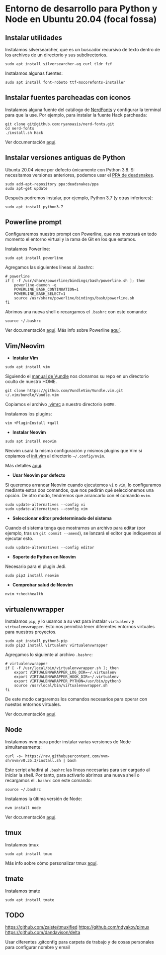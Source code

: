 # Entorno de desarrollo para Python y Node en Ubuntu 20.04 (focal fossa)

## Instalar utilidades

Instalamos silversearcher, que es un buscador recursivo de texto dentro de los archivos de un directorio y sus subdirectorios.

```shell
sudo apt install silversearcher-ag curl tldr fzf
```

Instalamos algunas fuentes:

```shell
sudo apt install font-roboto ttf-mscorefonts-installer
```

## Instalar fuentes parcheadas con iconos

Instalamos alguna fuente del catálogo de [NerdFonts](https://www.nerdfonts.com) y configurar la terminal para que la use. Por ejemplo, para instalar la fuente Hack parcheada:

```shell
git clone git@github.com:ryanoasis/nerd-fonts.git
cd nerd-fonts
./install.sh Hack
```

Ver documentación [aquí](https://github.com/ryanoasis/nerd-fonts).

## Instalar versiones antiguas de Python

Ubuntu 20.04 viene por defecto únicamente con Python 3.8. Si necesitamos versiones anteriores, podemos usar el [PPA de deadsnakes](https://launchpad.net/~deadsnakes/+archive/ubuntu/ppa).

```shell
sudo add-apt-repository ppa:deadsnakes/ppa
sudo apt-get update
```

Después podremos instalar, por ejemplo, Python 3.7 (y otras inferiores):

```shell
sudo apt install python3.7
```

## Powerline prompt

Configuraremos nuestro prompt con Powerline, que nos mostrará en todo momento el entorno virtual y la rama de Git en los que estamos.

Instalamos Powerline:

```shell
sudo apt install powerline
```

Agregamos las siguientes líneas al .bashrc:

```shell
# powerline
if [ -f /usr/share/powerline/bindings/bash/powerline.sh ]; then
    powerline-daemon -q
    POWERLINE_BASH_CONTINUATION=1
    POWERLINE_BASH_SELECT=1
    source /usr/share/powerline/bindings/bash/powerline.sh
fi
```

Abrimos una nueva shell o recargamos el `.bashrc` con este comando:

```shell
source ~/.bashrc
```

Ver documentación [aquí](https://powerline.readthedocs.io). Más info sobre Powerline [aquí](https://devpro.media/install-powerline-ubuntu/#install-powerline).

## Vim/Neovim

- **Instalar Vim**

```shell
sudo apt install vim
```

Siguiendo el [manual de Vundle](https://github.com/VundleVim/Vundle.vim) nos clonamos su repo en un directorio oculto de nuestro HOME.

```shell
git clone https://github.com/VundleVim/Vundle.vim.git ~/.vim/bundle/Vundle.vim
```

Copiamos el archivo [.vimrc](.vimrc) a nuestro directorio `$HOME`.

Instalamos los plugins:

```shell
vim +PluginInstall +qall
```

- **Instalar Neovim**

```shell
sudo apt install neovim
```

Neovim usará la misma configuración y mismos plugins que Vim si copiamos el [init.vim](.config/nvim/init.vim) al directorio `~/.config/nvim`.

Más detalles [aquí](https://vi.stackexchange.com/questions/12794/how-to-share-config-between-vim-and-neovim).

- **Usar Neovim por defecto**

Si queremos arrancar Neovim cuando ejecutemos `vi` o `vim`, lo configuramos mediante estos dos comandos, que nos pedirán qué seleccionemos una opción. De otro modo, tendremos que arrancarlo con el comando `nvim`.

```shell
sudo update-alternatives --config vi
sudo update-alternatives --config vim
```

- **Seleccionar editor predeterminado del sistema**

Cuando el sistema tenga que mostrarnos un archivo para editar (por ejemplo, tras un `git commit --amend`), se lanzará el editor que indiquemos al ejecutar esto.

```shell
sudo update-alternatives --config editor
```

- **Soporte de Python en Neovim**

Necesario para el plugin Jedi.

```shell
sudo pip3 install neovim
```

- **Comprobar salud de Neovim**

```shell
nvim +checkhealth
```

## virtualenvwrapper

Instalamos `pip`, y lo usamos a su vez para instalar `virtualenv` y `virtualenvwrapper`. Esto nos permitirá tener diferentes entornos virtuales para nuestros proyectos.

```shell
sudo apt install python3-pip
sudo pip3 install virtualenv virtualenvwrapper
```

Agregamos lo siguiente al archivo `.bashrc`:

```shell
# virtualenvwrapper
if [ -f /usr/local/bin/virtualenvwrapper.sh ]; then
    export VIRTUALENVWRAPPER_LOG_DIR=~/.virtualenv
    export VIRTUALENVWRAPPER_HOOK_DIR=~/.virtualenv
    export VIRTUALENVWRAPPER_PYTHON=/usr/bin/python3
    source /usr/local/bin/virtualenvwrapper.sh
fi
```

De este modo cargaremos los comandos necesarios para operar con nuestos entornos virtuales.

Ver documentación [aquí](https://virtualenvwrapper.readthedocs.io).

## Node

Instalamos nvm para poder instalar varias versiones de Node simultaneamente:

```shell
curl -o- https://raw.githubusercontent.com/nvm-sh/nvm/v0.35.3/install.sh | bash
```

Este script añadirá al `.bashrc` las líneas necesarias para ser cargado al iniciar la shell. Por tanto, para activarlo abrimos una nueva shell o recargamos el `.bashrc` con este comando:

```shell
source ~/.bashrc
```

Instalamos la última versión de Node:

```shell
nvm install node
```

Ver documentación [aquí](https://github.com/nvm-sh/nvm).

## tmux

Instalamos tmux

```shell
sudo apt install tmux
```

Más info sobre cómo personalizar tmux [aquí](https://www.hamvocke.com/blog/a-guide-to-customizing-your-tmux-conf/).

## tmate

Instalamos tmate

```shell
sudo apt install tmate
```

## TODO

https://github.com/zaiste/tmuxified
https://github.com/ndyakov/pimux
https://github.com/dandavison/delta

Usar diferentes .gitconfig para carpeta de trabajo y de cosas personales para configurar nombre y email